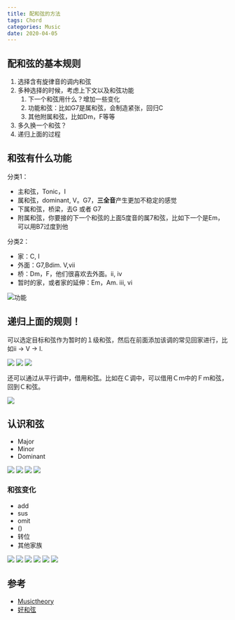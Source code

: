 ```yaml
---
title: 配和弦的方法
tags: Chord
categories: Music
date: 2020-04-05
---
```


## 配和弦的基本规则

1. 选择含有旋律音的调内和弦
2. 多种选择的时候，考虑上下文以及和弦功能
    1. 下一个和弦用什么？增加一些变化
    2. 功能和弦：比如G7是属和弦，会制造紧张，回归C
    3. 其他附属和弦，比如Dm，F等等
3. 多久换一个和弦？
4. 递归上面的过程

## 和弦有什么功能

分类1：
- 主和弦，Tonic，I
- 属和弦，dominant, V。G7，**三全音**产生更加不稳定的感觉
- 下属和弦，桥梁，去G 或者 G7
- 附属和弦，你要接的下一个和弦的上面5度音的属7和弦，比如下一个是Em，可以用B7过度到他

分类2：
- 家：C, I
- 外面：G7,Bdim. V,vii
- 桥：Dm，F，他们很喜欢去外面。ii, iv
- 暂时的家，或者家的延伸：Em，Am. iii, vi

![功能](https://i.imgur.com/EFZjJPV.png)

## 递归上面的规则！

可以选定目标和弦作为暂时的１级和弦，然后在前面添加该调的常见回家进行，比如ii -> V -> I.

![](https://i.imgur.com/n1bl3Ou.png)
![](https://i.imgur.com/oAuXgIT.png)
![](https://i.imgur.com/6buXmP8.png)

还可以通过从平行调中，借用和弦。比如在Ｃ调中，可以借用Ｃｍ中的Ｆｍ和弦，回到Ｃ和弦。

![](https://i.imgur.com/ymKfpIv.png)


## 认识和弦

- Major
- Minor
- Dominant

![](https://i.imgur.com/iJQPvFb.png)
![](https://i.imgur.com/w4ttqAC.png)
![](https://i.imgur.com/s2deAcz.png)
![](https://i.imgur.com/0VhtLrr.png)

### 和弦变化

- add
- sus
- omit
- ()
- 转位
- 其他家族

![](https://i.imgur.com/z8ax5Da.png)
![](https://i.imgur.com/Bg4L8JM.png)
![](https://i.imgur.com/7lDnl3B.png)
![](https://i.imgur.com/sokdbbh.png)
![](https://i.imgur.com/rvK0h7b.png)
![](https://i.imgur.com/FKhpfiE.png)


## 参考

- [Musictheory](https://www.musictheory.net/products/lessons)
- [好和弦](https://www.youtube.com/channel/UCVXstWyJeO6No3jYELxYrjg)
